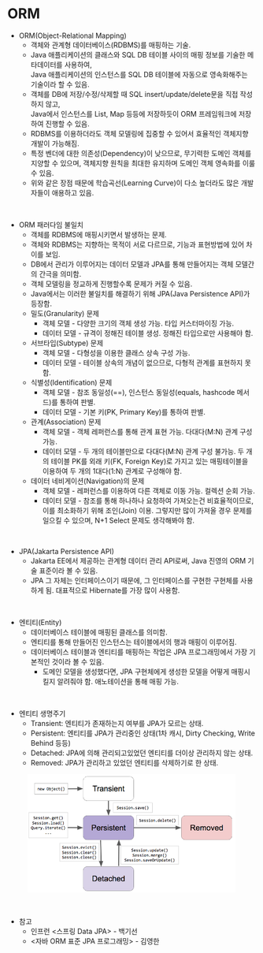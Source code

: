 # ORM

* ORM(Object-Relational Mapping)
  * 객체와 관계형 데이터베이스(RDBMS)를 매핑하는 기술.
  * Java 애플리케이션의 클래스와 SQL DB 테이블 사이의 매핑 정보를 기술한 메타데이터를 사용하여,  
    Java 애플리케이션의 인스턴스를 SQL DB 테이블에 자동으로 영속화해주는 기술이라 할 수 있음.  
  * 객체를 DB에 저장/수정/삭제할 때 SQL insert/update/delete문을 직접 작성하지 않고,  
    Java에서 인스턴스를 List, Map 등등에 저장하듯이 ORM 프레임워크에 저장하여 진행할 수 있음.
  * RDBMS를 이용하더라도 객체 모델링에 집중할 수 있어서 효율적인 객체지향 개발이 가능해짐.
  * 특정 벤더에 대한 의존성(Dependency)이 낮으므로, 무기력한 도메인 객체를 지양할 수 있으며, 객체지향 원칙을 최대한 유지하며 도메인 객체 영속화를 이룰 수 있음.
  * 위와 같은 장점 때문에 학습곡선(Learning Curve)이 다소 높더라도 많은 개발자들이 애용하고 있음.

<br>

* ORM 패러다임 불일치
  * 객체를 RDBMS에 매핑시키면서 발생하는 문제.
  * 객체와 RDBMS는 지향하는 목적이 서로 다르므로, 기능과 표현방법에 있어 차이를 보임.
  * DB에서 관리가 이루어지는 데이터 모델과 JPA를 통해 만들어지는 객체 모델간의 간극을 의미함.
  * 객체 모델링을 정교하게 진행할수록 문제가 커질 수 있음.
  * Java에서는 이러한 불일치를 해결하기 위해 JPA(Java Persistence API)가 등장함.
  * 밀도(Granularity) 문제
    * 객체 모델 - 다양한 크기의 객체 생성 가능. 타입 커스터마이징 가능.
    * 데이터 모델 - 규격이 정해진 테이블 생성. 정해진 타입으로만 사용해야 함.
  * 서브타입(Subtype) 문제
    * 객체 모델 - 다형성을 이용한 클래스 상속 구성 가능.
    * 데이터 모델 - 테이블 상속의 개념이 없으므로, 다형적 관계를 표현하지 못함.
  * 식별성(Identification) 문제
    * 객체 모델 - 참조 동일성(==), 인스턴스 동일성(equals, hashcode 메서드)를 통하여 판별.
    * 데이터 모델 - 기본 키(PK, Primary Key)를 통하여 판별.
  * 관계(Association) 문제
    * 객체 모델 - 객체 레퍼런스를 통해 관계 표현 가능. 다대다(M:N) 관계 구성 가능.
    * 데이터 모델 - 두 개의 테이블만으로 다대다(M:N) 관계 구성 불가능. 두 개의 테이블 PK를 외래 키(FK, Foreign Key)로 가지고 있는 매핑테이블을 이용하여 두 개의 1대다(1:N) 관계로 구성해야 함.
  * 데이터 네비게이션(Navigation)의 문제
    * 객체 모델 - 레퍼런스를 이용하여 다른 객체로 이동 가능. 컬렉션 순회 가능.
    * 데이터 모델 - 참조를 통해 하나하나 요청하여 가져오는건 비효율적이므로, 이를 최소화하기 위해 조인(Join) 이용. 그렇지만 많이 가져올 경우 문제를 일으킬 수 있으며, N+1 Select 문제도 생각해봐야 함.

<br>

* JPA(Jakarta Persistence API)
  * Jakarta EE에서 제공하는 관계형 데이터 관리 API로써, Java 진영의 ORM 기술 표준이라 볼 수 있음.
  * JPA 그 자체는 인터페이스이기 때문에, 그 인터페이스를 구현한 구현체를 사용하게 됨. 대표적으로 Hibernate를 가장 많이 사용함.

<br>

* 엔티티(Entity)
  * 데이터베이스 테이블에 매핑된 클래스를 의미함.
  * 엔티티를 통해 만들어진 인스턴스는 테이블에서의 행과 매핑이 이루어짐.
  * 데이터베이스 테이블과 엔티티를 매핑하는 작업은 JPA 프로그래밍에서 가장 기본적인 것이라 볼 수 있음.
    * 도메인 모델을 생성했다면, JPA 구현체에게 생성한 모델을 어떻게 매핑시킬지 알려줘야 함. 애노테이션을 통해 매핑 가능.

<br>

* 엔티티 생명주기
	* Transient: 엔티티가 존재하는지 여부를 JPA가 모르는 상태.
	* Persistent: 엔티티를 JPA가 관리중인 상태(1차 캐시, Dirty Checking, Write Behind 등등)
	* Detached: JPA에 의해 관리되고있었던 엔티티를 더이상 관리하지 않는 상태.
	* Removed: JPA가 관리하고 있었던 엔티티를 삭제하기로 한 상태.

<figure><img src="./images/entity-lifecycle.png" alt=""></figure>

<br>

* 참고
  * 인프런 <스프링 Data JPA> - 백기선
  * <자바 ORM 표준 JPA 프로그래밍> - 김영한
